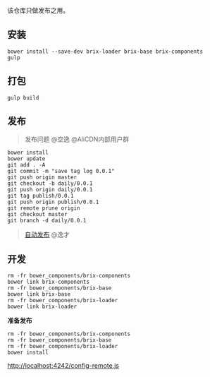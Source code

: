 该仓库只做发布之用。

## 安装

```shell
bower install --save-dev brix-loader brix-base brix-components
gulp
```

## 打包

```shell
gulp build
```

## 发布

> 发布问题 @空逸 @AliCDN内部用户群

```shell
bower install
bower update
git add . -A
git commit -m "save tag log 0.0.1"
git push origin master
git checkout -b daily/0.0.1
git push origin daily/0.0.1
git tag publish/0.0.1
git push origin publish/0.0.1
git remote prune origin
git checkout master
git branch -d daily/0.0.1
```

> [自动发布](http://thx.tbsite.net/vegas/services/aone-server-side-build/) @逸才

## 开发

```shell
rm -fr bower_components/brix-components
bower link brix-components
rm -fr bower_components/brix-base
bower link brix-base
rm -fr bower_components/brix-loader
bower link brix-loader
```

**准备发布**

```shell
rm -fr bower_components/brix-components
rm -fr bower_components/brix-base
rm -fr bower_components/brix-loader
bower install
```

<http://localhost:4242/config-remote.js>